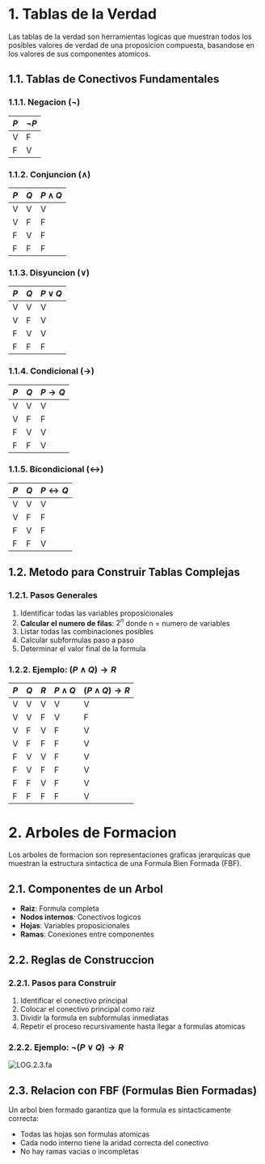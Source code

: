 # 1. Tablas de la Verdad

Las tablas de la verdad son herramientas logicas que muestran todos los posibles valores de verdad de una proposicion compuesta, basandose en los valores de sus componentes atomicos.

## 1.1. Tablas de Conectivos Fundamentales

### 1.1.1. Negacion ($\neg$)

| $P$ | $\neg P$ |
|-----|----------|
| V   | F        |
| F   | V        |

### 1.1.2. Conjuncion ($\wedge$)

| $P$ | $Q$ | $P \wedge Q$ |
|-----|-----|--------------|
| V   | V   | V            |
| V   | F   | F            |
| F   | V   | F            |
| F   | F   | F            |

### 1.1.3. Disyuncion ($\vee$)

| $P$ | $Q$ | $P \vee Q$ |
|-----|-----|------------|
| V   | V   | V          |
| V   | F   | V          |
| F   | V   | V          |
| F   | F   | F          |

### 1.1.4. Condicional ($\rightarrow$)

| $P$ | $Q$ | $P \rightarrow Q$ |
|-----|-----|-------------------|
| V   | V   | V                 |
| V   | F   | F                 |
| F   | V   | V                 |
| F   | F   | V                 |

### 1.1.5. Bicondicional ($\leftrightarrow$)

| $P$ | $Q$ | $P \leftrightarrow Q$ |
|-----|-----|-----------------------|
| V   | V   | V                     |
| V   | F   | F                     |
| F   | V   | F                     |
| F   | F   | V                     |

## 1.2. Metodo para Construir Tablas Complejas

### 1.2.1. Pasos Generales
1. Identificar todas las variables proposicionales
2. **Calcular el numero de filas**: $2^n$ donde n = numero de variables
3. Listar todas las combinaciones posibles
4. Calcular subformulas paso a paso
5. Determinar el valor final de la formula

### 1.2.2. Ejemplo: $(P \wedge Q) \rightarrow R$

| $P$ | $Q$ | $R$ | $P \wedge Q$ | $(P \wedge Q) \rightarrow R$ |
|-----|-----|-----|--------------|-----------------------------|
| V   | V   | V   | V            | V                           |
| V   | V   | F   | V            | F                           |
| V   | F   | V   | F            | V                           |
| V   | F   | F   | F            | V                           |
| F   | V   | V   | F            | V                           |
| F   | V   | F   | F            | V                           |
| F   | F   | V   | F            | V                           |
| F   | F   | F   | F            | V                           |

# 2. Arboles de Formacion

Los arboles de formacion son representaciones graficas jerarquicas que muestran la estructura sintactica de una Formula Bien Formada (FBF).
## 2.1. Componentes de un Arbol
- **Raiz**: Formula completa
- **Nodos internos**: Conectivos logicos
- **Hojas**: Variables proposicionales
- **Ramas**: Conexiones entre componentes

## 2.2. Reglas de Construccion
### 2.2.1. Pasos para Construir
1. Identificar el conectivo principal
2. Colocar el conectivo principal como raiz
3. Dividir la formula en subformulas inmediatas
4. Repetir el proceso recursivamente hasta llegar a formulas atomicas

### 2.2.2. Ejemplo: $\neg(P \vee Q) \rightarrow R$

![LOG.2.3.fa](LOG.2.3.fa.png)

## 2.3. Relacion con FBF (Formulas Bien Formadas)

Un arbol bien formado garantiza que la formula es sintacticamente correcta:
- Todas las hojas son formulas atomicas
- Cada nodo interno tiene la aridad correcta del conectivo
- No hay ramas vacias o incompletas

